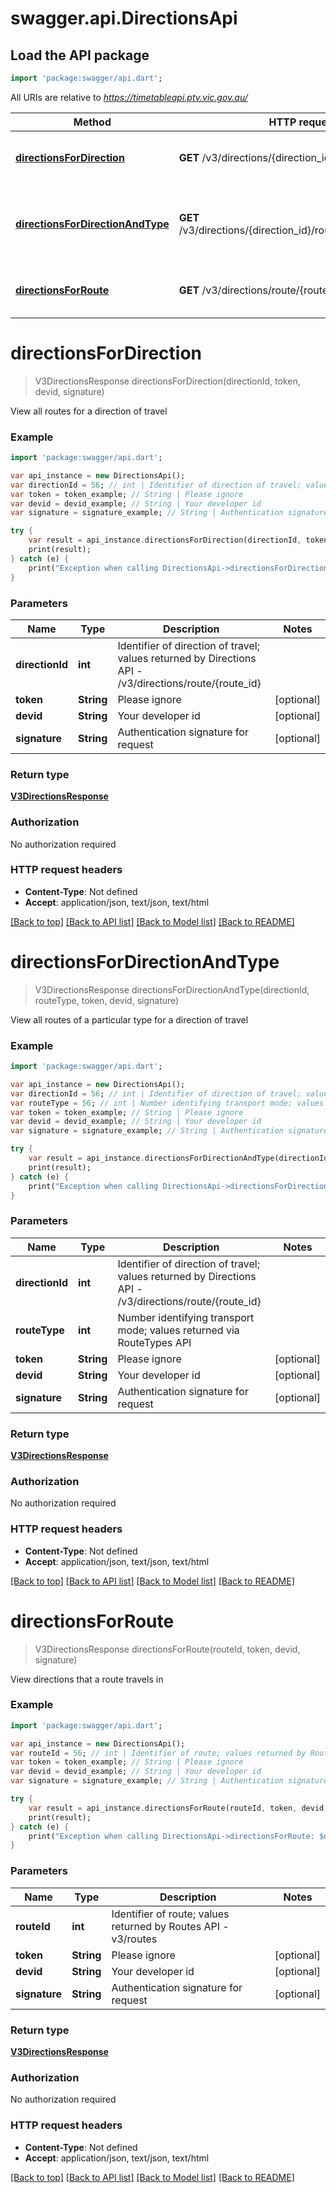 # swagger.api.DirectionsApi

## Load the API package
```dart
import 'package:swagger/api.dart';
```

All URIs are relative to *https://timetableapi.ptv.vic.gov.au/*

Method | HTTP request | Description
------------- | ------------- | -------------
[**directionsForDirection**](DirectionsApi.md#directionsForDirection) | **GET** /v3/directions/{direction_id} | View all routes for a direction of travel
[**directionsForDirectionAndType**](DirectionsApi.md#directionsForDirectionAndType) | **GET** /v3/directions/{direction_id}/route_type/{route_type} | View all routes of a particular type for a direction of travel
[**directionsForRoute**](DirectionsApi.md#directionsForRoute) | **GET** /v3/directions/route/{route_id} | View directions that a route travels in

# **directionsForDirection**
> V3DirectionsResponse directionsForDirection(directionId, token, devid, signature)

View all routes for a direction of travel

### Example
```dart
import 'package:swagger/api.dart';

var api_instance = new DirectionsApi();
var directionId = 56; // int | Identifier of direction of travel; values returned by Directions API - /v3/directions/route/{route_id}
var token = token_example; // String | Please ignore
var devid = devid_example; // String | Your developer id
var signature = signature_example; // String | Authentication signature for request

try {
    var result = api_instance.directionsForDirection(directionId, token, devid, signature);
    print(result);
} catch (e) {
    print("Exception when calling DirectionsApi->directionsForDirection: $e\n");
}
```

### Parameters

Name | Type | Description  | Notes
------------- | ------------- | ------------- | -------------
 **directionId** | **int**| Identifier of direction of travel; values returned by Directions API - /v3/directions/route/{route_id} | 
 **token** | **String**| Please ignore | [optional] 
 **devid** | **String**| Your developer id | [optional] 
 **signature** | **String**| Authentication signature for request | [optional] 

### Return type

[**V3DirectionsResponse**](V3DirectionsResponse.md)

### Authorization

No authorization required

### HTTP request headers

 - **Content-Type**: Not defined
 - **Accept**: application/json, text/json, text/html

[[Back to top]](#) [[Back to API list]](../README.md#documentation-for-api-endpoints) [[Back to Model list]](../README.md#documentation-for-models) [[Back to README]](../README.md)

# **directionsForDirectionAndType**
> V3DirectionsResponse directionsForDirectionAndType(directionId, routeType, token, devid, signature)

View all routes of a particular type for a direction of travel

### Example
```dart
import 'package:swagger/api.dart';

var api_instance = new DirectionsApi();
var directionId = 56; // int | Identifier of direction of travel; values returned by Directions API - /v3/directions/route/{route_id}
var routeType = 56; // int | Number identifying transport mode; values returned via RouteTypes API
var token = token_example; // String | Please ignore
var devid = devid_example; // String | Your developer id
var signature = signature_example; // String | Authentication signature for request

try {
    var result = api_instance.directionsForDirectionAndType(directionId, routeType, token, devid, signature);
    print(result);
} catch (e) {
    print("Exception when calling DirectionsApi->directionsForDirectionAndType: $e\n");
}
```

### Parameters

Name | Type | Description  | Notes
------------- | ------------- | ------------- | -------------
 **directionId** | **int**| Identifier of direction of travel; values returned by Directions API - /v3/directions/route/{route_id} | 
 **routeType** | **int**| Number identifying transport mode; values returned via RouteTypes API | 
 **token** | **String**| Please ignore | [optional] 
 **devid** | **String**| Your developer id | [optional] 
 **signature** | **String**| Authentication signature for request | [optional] 

### Return type

[**V3DirectionsResponse**](V3DirectionsResponse.md)

### Authorization

No authorization required

### HTTP request headers

 - **Content-Type**: Not defined
 - **Accept**: application/json, text/json, text/html

[[Back to top]](#) [[Back to API list]](../README.md#documentation-for-api-endpoints) [[Back to Model list]](../README.md#documentation-for-models) [[Back to README]](../README.md)

# **directionsForRoute**
> V3DirectionsResponse directionsForRoute(routeId, token, devid, signature)

View directions that a route travels in

### Example
```dart
import 'package:swagger/api.dart';

var api_instance = new DirectionsApi();
var routeId = 56; // int | Identifier of route; values returned by Routes API - v3/routes
var token = token_example; // String | Please ignore
var devid = devid_example; // String | Your developer id
var signature = signature_example; // String | Authentication signature for request

try {
    var result = api_instance.directionsForRoute(routeId, token, devid, signature);
    print(result);
} catch (e) {
    print("Exception when calling DirectionsApi->directionsForRoute: $e\n");
}
```

### Parameters

Name | Type | Description  | Notes
------------- | ------------- | ------------- | -------------
 **routeId** | **int**| Identifier of route; values returned by Routes API - v3/routes | 
 **token** | **String**| Please ignore | [optional] 
 **devid** | **String**| Your developer id | [optional] 
 **signature** | **String**| Authentication signature for request | [optional] 

### Return type

[**V3DirectionsResponse**](V3DirectionsResponse.md)

### Authorization

No authorization required

### HTTP request headers

 - **Content-Type**: Not defined
 - **Accept**: application/json, text/json, text/html

[[Back to top]](#) [[Back to API list]](../README.md#documentation-for-api-endpoints) [[Back to Model list]](../README.md#documentation-for-models) [[Back to README]](../README.md)

